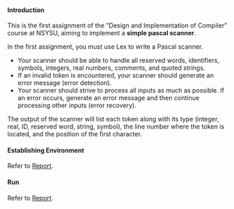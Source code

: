 #### Introduction
This is the first assignment of the "Design and Implementation of Compiler" course at NSYSU, aiming to implement a **simple pascal scanner**.

In the first assignment, you must use Lex to write a Pascal scanner.
- Your scanner should be able to handle all reserved words, identifiers, symbols, integers, real numbers, comments, and quoted strings.
- If an invalid token is encountered, your scanner should generate an error message (error detection).
- Your scanner should strive to process all inputs as much as possible. If an error occurs, generate an error message and then continue processing other inputs (error recovery).  

The output of the scanner will list each token along with its type (integer, real, ID, reserved word, string, symbol), the line number where the token is located, and the position of the first character.

#### Establishing Environment
Refer to [Report](https://github.com/SuNsHiNe-75/A-Simple-Pascal-Scanner/blob/main/Report.docx).

#### Run
Refer to [Report](https://github.com/SuNsHiNe-75/A-Simple-Pascal-Scanner/blob/main/Report.docx).

